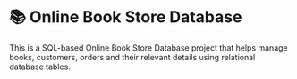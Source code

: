 # 📚 Online Book Store Database

This is a SQL-based Online Book Store Database project that helps manage books, customers, orders and their relevant details using relational database tables.
